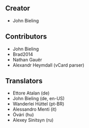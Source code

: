## Creator
* John Bieling

## Contributors
* John Bieling
* Brad2014
* Nathan Gauër
* Alexandr Heymdall (vCard parser)

## Translators
* Ettore Atalan (de)
* John Bieling (de, en-US)
* Wanderlei Hüttel (pt-BR)
* Alessandro Menti (it)
* Óvári (hu)
* Alexey Sinitsyn (ru)
